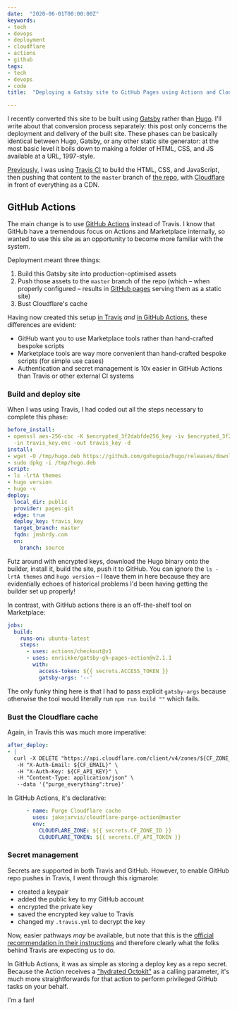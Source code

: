 ```yaml
---
date:  "2020-06-01T00:00:00Z"
keywords:
- tech
- devops
- deployment
- cloudflare
- actions
- github
tags:
- tech
- devops
- code
title:  "Deploying a Gatsby site to GitHub Pages using Actions and Cloudflare"

---
```


I recently converted this site to be built using [Gatsby](https://www.gatsbyjs.org/) rather than [Hugo](https://gohugo.io/). I'll write about that conversion process separately: this post only concerns the deployment and delivery of the built site. These phases can be basically identical between Hugo, Gatsby, or any other static site generator: at the most basic level it boils down to making a folder of HTML, CSS, and JS available at a URL, 1997-style.

<!-- excerpt -->

[Previously](/travis-cf-gh), I was using [Travis CI](https://travis-ci.org/) to build the HTML, CSS, and JavaScript, then pushing that content to the `master` branch of [the repo](https://github.com/goodgravy/goodgravy.github.io), with [Cloudflare](https://www.cloudflare.com/) in front of everything as a CDN.

## GitHub Actions
The main change is to use [GitHub Actions](https://github.com/features/actions) instead of Travis. I know that GitHub have a tremendous focus on Actions and Marketplace internally, so wanted to use this site as an opportunity to become more familiar with the system.

Deployment meant three things:

1. Build this Gatsby site into production-optimised assets
2. Push those assets to the `master` branch of the repo (which – when properly configured – results in [GitHub pages](https://pages.github.com/) serving them as a static site)
3. Bust Cloudflare's cache

Having now created this setup [in Travis](https://github.com/goodgravy/goodgravy.github.io/blob/6159d37a731283c0279f96a5c3081451215191fc/.travis.yml) _and_ [in GitHub Actions](https://github.com/goodgravy/goodgravy.github.io/blob/5764b6501cdcd7b4a05cb2427048dc022b6a3485/.github/workflows/deploy.yml), these differences are evident:

* GitHub want you to use Marketplace tools rather than hand-crafted bespoke scripts
* Marketplace tools are way more convenient than hand-crafted bespoke scripts (for simple use cases)
* Authentication and secret management is 10x easier in GitHub Actions than Travis or other external CI systems

### Build and deploy site
When I was using Travis, I had coded out all the steps necessary to complete this phase:

```yaml
before_install:
- openssl aes-256-cbc -K $encrypted_3f2dabfde256_key -iv $encrypted_3f2dabfde256_iv
  -in travis_key.enc -out travis_key -d
install:
- wget -O /tmp/hugo.deb https://github.com/gohugoio/hugo/releases/download/v0.69.2/hugo_0.69.2_Linux-64bit.deb
- sudo dpkg -i /tmp/hugo.deb
script:
- ls -lrtA themes
- hugo version
- hugo -v
deploy:
  local_dir: public
  provider: pages:git
  edge: true
  deploy_key: travis_key
  target_branch: master
  fqdn: jmsbrdy.com
  on:
    branch: source
```

Futz around with encrypted keys, download the Hugo binary onto the builder, install it, build the site, push it to GitHub. You can ignore the `ls -lrtA themes` and `hugo version` – I leave them in here because they are evidentially echoes of historical problems I'd been having getting the builder set up properly!

In contrast, with GitHub actions there is an off-the-shelf tool on Marketplace:

```yaml
jobs:
  build:
    runs-on: ubuntu-latest
    steps:
      - uses: actions/checkout@v1
      - uses: enriikke/gatsby-gh-pages-action@v2.1.1
        with:
          access-token: ${{ secrets.ACCESS_TOKEN }}
          gatsby-args: '--'
```

The only funky thing here is that I had to pass explicit `gatsby-args` because otherwise the tool would literally run `npm run build ""` which fails.

### Bust the Cloudflare cache
Again, in Travis this was much more imperative:

```yaml
after_deploy:
- |
  curl -X DELETE "https://api.cloudflare.com/client/v4/zones/${CF_ZONE_ID}/purge_cache" \
   -H "X-Auth-Email: ${CF_EMAIL}" \
   -H "X-Auth-Key: ${CF_API_KEY}" \
   -H "Content-Type: application/json" \
   --data '{"purge_everything":true}'
```

In GitHub Actions, it's declarative:

```yaml
      - name: Purge Cloudflare cache
        uses: jakejarvis/cloudflare-purge-action@master
        env:
          CLOUDFLARE_ZONE: ${{ secrets.CF_ZONE_ID }}
          CLOUDFLARE_TOKEN: ${{ secrets.CF_API_TOKEN }}
```

### Secret management
Secrets are supported in both Travis and GitHub. However, to enable GitHub repo pushes in Travis, I went through this rigmarole:

- created a keypair
- added the public key to my GitHub account
- encrypted the private key
- saved the encrypted key value to Travis
- changed my `.travis.yml` to decrypt the key

Now, easier pathways _may_ be available, but note that this is the [official recommendation in their instructions](https://docs.travis-ci.com/user/deployment-v2/providers/pages/) and therefore clearly what the folks behind Travis are expecting us to do.

In GitHub Actions, it was as simple as storing a deploy key as a repo secret. Because the Action receives a ["hydrated Octokit"](https://www.npmjs.com/package/@actions/github) as a calling parameter, it's much more straightforwards for that action to perform privileged GitHub tasks on your behalf.

I'm a fan!
